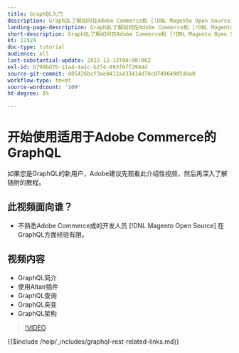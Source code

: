 ```yaml
---
title: GraphQL入门
description: GraphQL了解如何在Adobe Commerce和 [!DNL Magento Open Source]. 了解如何使用查询、变化和架构。
landing-page-description: GraphQL了解如何在Adobe Commerce和 [!DNL Magento Open Source]. 了解如何使用查询、变化和架构。
short-description: GraphQL了解如何在Adobe Commerce和 [!DNL Magento Open Source]. 了解如何使用查询、变化和架构。
kt: 11524
doc-type: tutorial
audience: all
last-substantial-update: 2022-12-13T00:00:00Z
exl-id: b799bd7b-11a4-4a1c-b2f4-893f6ff2994d
source-git-commit: d85426bcf3ae0412a433414d70c874964905dda0
workflow-type: tm+mt
source-wordcount: '109'
ht-degree: 0%

---
```


# 开始使用适用于Adobe Commerce的GraphQL

如果您是GraphQL的新用户，Adobe建议先观看此介绍性视频，然后再深入了解随附的教程。

## 此视频面向谁？

* 不熟悉Adobe Commerce或的开发人员 [!DNL Magento Open Source] 在GraphQL方面经验有限。

## 视频内容

* GraphQL简介
* 使用Altair插件
* GraphQL查询
* GraphQL突变
* GraphQL架构

>[!VIDEO](https://video.tv.adobe.com/v/3412302?quality=12&learn=on)

{{$include /help/_includes/graphql-rest-related-links.md}}
